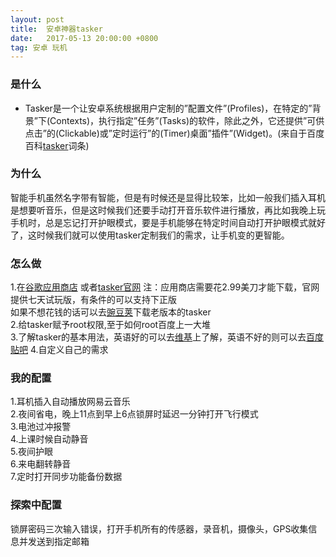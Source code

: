 ```yaml
---
layout: post
title:  安卓神器tasker
date:   2017-05-13 20:00:00 +0800
tag: 安卓 玩机
---
```


### 是什么

* Tasker是一个让安卓系统根据用户定制的”配置文件”(Profiles)，在特定的”背景”下(Contexts)，执行指定”任务”(Tasks)的软件，除此之外，它还提供”可供点击”的(Clickable)或”定时运行”的(Timer)桌面”插件”(Widget)。(来自于百度百科[tasker](http://baike.baidu.com/item/tasker)词条) 


### 为什么

智能手机虽然名字带有智能，但是有时候还是显得比较笨，比如一般我们插入耳机是想要听音乐，但是这时候我们还要手动打开音乐软件进行播放，再比如我晚上玩手机时，总是忘记打开护眼模式，要是手机能够在特定时间自动打开护眼模式就好了，这时候我们就可以使用tasker定制我们的需求，让手机变的更智能。


### 怎么做
1.在[谷歌应用商店](https://play.google.com/store/apps/details?id=net.dinglisch.android.taskerm&hl=zh)
或者[tasker官网](http://tasker.dinglisch.net/)
注：应用商店需要花2.99美刀才能下载，官网提供七天试玩版，有条件的可以支持下正版  
如果不想花钱的话可以去[豌豆荚](http://www.wandoujia.com/apps/net.dinglisch.android.taskerm)下载老版本的tasker  
2.给tasker赋予root权限,至于如何root百度上一大堆  
3.了解tasker的基本用法，英语好的可以去[维基](http://tasker.wikidot.com/)上了解，英语不好的则可以去[百度贴吧](http://tieba.baidu.com/f?kw=tasker)
4.自定义自己的需求

### 我的配置
1.耳机插入自动播放网易云音乐  
2.夜间省电，晚上11点到早上6点锁屏时延迟一分钟打开飞行模式  
3.电池过冲报警  
4.上课时候自动静音  
5.夜间护眼  
6.来电翻转静音  
7.定时打开同步功能备份数据

### 探索中配置
锁屏密码三次输入错误，打开手机所有的传感器，录音机，摄像头，GPS收集信息并发送到指定邮箱





